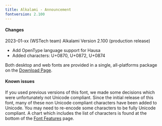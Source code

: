 ```yaml
---
title: Alkalami - Announcement
fontversion: 2.100
---
```


#### Changes

2023-01-xx (WSTech team) Alkalami Version 2.100 (production release)

- Add OpenType language support for Hausa
- Added characters: U+0870, U+0872, U+0874

Both desktop and web fonts are provided in a single, all-platforms package on the [Download Page](https://software.sil.org/alkalami/download/).

#### Known issues

If you used previous versions of this font, we made some decisions which were unfortunately not Unicode compliant. Since the initial release of this font, many of these non Unicode compliant characters have been added to Unicode. You may need to re-encode some characters to be fully Unicode compliant. A chart which includes the list of characters is found at the bottom of the [Font Features](features.md) page.




